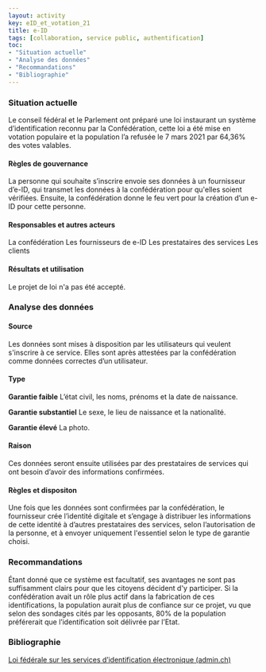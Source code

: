```yaml
---
layout: activity
key: eID_et_votation_21
title: e-ID
tags: [collaboration, service public, authentification]
toc:
- "Situation actuelle"
- "Analyse des données"
- "Recommandations"
- "Bibliographie"
---
```


### Situation actuelle
Le conseil fédéral et le Parlement ont préparé une loi instaurant un système d’identification reconnu par la Confédération, cette loi a été mise en votation populaire et la population l’a refusée le 7 mars 2021 par 64,36% des votes valables.

#### Règles de gouvernance
La personne qui souhaite s’inscrire envoie ses données à un fournisseur d’e-ID, qui transmet les données à la confédération pour qu'elles soient vérifiées. Ensuite, la confédération donne le feu vert pour la création d’un e-ID pour cette personne.

#### Responsables et autres acteurs
La confédération
Les fournisseurs de e-ID
Les prestataires des services
Les clients

#### Résultats et utilisation
Le projet de loi n'a pas été accepté.

### Analyse des données
#### Source
Les données sont mises à disposition par les utilisateurs qui veulent s'inscrire à ce service.
Elles sont après attestées par la confédération comme données correctes d’un utilisateur.

#### Type
**Garantie faible**
L’état civil, les noms, prénoms et la date de naissance.

**Garantie substantiel**
Le sexe, le lieu de naissance et la nationalité.

**Garantie élevé**
La photo.

#### Raison
Ces données seront ensuite utilisées par des prestataires de services qui ont besoin d’avoir des informations confirmées.

#### Règles et dispositon
Une fois que les données sont confirmées par la confédération, le fournisseur crée l’identité digitale et s’engage à distribuer les informations de cette identité à d’autres prestataires des services, selon l’autorisation de la personne, et à envoyer uniquement l'essentiel selon le type de garantie choisi.

### Recommandations
Étant donné que ce système est facultatif, ses avantages ne sont pas suffisamment clairs pour que les citoyens décident d'y participer.
Si la confédération avait un rôle plus actif dans la fabrication de ces identifications, la population aurait plus de confiance sur ce projet, vu que selon des sondages cités par les opposants, 80% de la population préférerait que l’identification soit délivrée par l’Etat.

### Bibliographie
[Loi fédérale sur les services d’identification électronique (admin.ch)](https://www.bj.admin.ch/bj/fr/home/staat/gesetzgebung/e-id.html)
